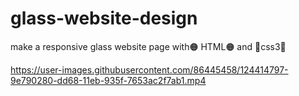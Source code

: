 # glass-website-design
make a responsive glass website page  with🟠 HTML🟠 and 🔵css3🔵



https://user-images.githubusercontent.com/86445458/124414797-9e790280-dd68-11eb-935f-7653ac2f7ab1.mp4

